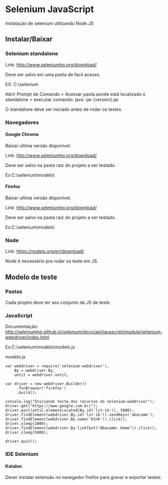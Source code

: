 # Selenium JavaScript
Instalação de selenium utilizando Node.JS

## Instalar/Baixar

### Selenium standalone

Link: http://www.seleniumhq.org/download/

Deve ser salvo em uma pasta de facil acesso.

EX: C:\selenium

Abrir Prompt de Comando > Acessar pasta aonde está localizado o standalone > executar comando: java -jar {version}.jar

O standalone deve ser iniciado antes de rodar os testes.

### Navegadores

#### Google Chrome

Baixar ultima versão disponível.

Link: http://www.seleniumhq.org/download/

Deve ser salvo na pasta raiz do projeto a ser testado.

Ex:C:\selenium\modelo\

#### Firefox

Baixar ultima versão disponível.

Link: http://www.seleniumhq.org/download/

Deve ser salvo na pasta raiz do projeto a ser testado.

Ex:C:\selenium\modelo\

### Node

Link: https://nodejs.org/en/download/

Node é necessário pra rodar os teste em JS.

## Modelo de teste

### Pastas

Cada projeto deve ter seu conjunto de JS de teste.

### JavaScript

Documentação: http://seleniumhq.github.io/selenium/docs/api/javascript/module/selenium-webdriver/index.html

Ex:C:\selenium\modelo\modelo.js

modelo.js
```
var webdriver = require('selenium-webdriver'),
	By = webdriver.By,
	until = webdriver.until;

var driver = new webdriver.Builder()
     .forBrowser('firefox')
     .build();

console.log("Iniciando teste dos recursos do selenium-webdriver");
driver.get("https://www.google.com.br/");
driver.wait(until.elementLocated(By.id('lst-ib')), 5000);
driver.findElement(webdriver.By.id('lst-ib')).sendKeys('abacomm');
driver.findElement(webdriver.By.name('btnK')).click();
driver.sleep(2000);
driver.findElement(webdriver.By.linkText("Abacomm: Home")).click();
driver.sleep(5000);

driver.quit();
``` 

### IDE Selenium

#### Katalon

Dever instalar extensão no navegador firefox para gravar e exportar testes.




